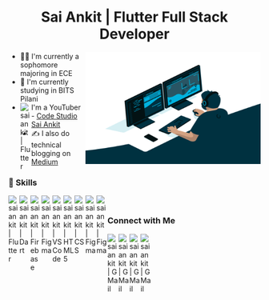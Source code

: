 <h1 align="center">Sai Ankit | Flutter Full Stack Developer</h1>
<p align="left">
<img align="right" alt="GIF" src="code.gif" width="350" height="224" />

- 🙋‍♂️ I'm currently a sophomore majoring in ECE
- 🏫 I'm currently studying in BITS Pilani
- <img align="left" alt="saiankit | Flutter" width=22px src="https://cdn.jsdelivr.net/npm/simple-icons@v3/icons/youtube.svg">I'm a YouTuber - [Code Studio Sai Ankit](https://www.youtube.com/c/CodeStudioSaiAnkit?sub_confirmation=1)
- ✍ I also do technical blogging on [Medium](https://medium.com/@saiankit30)

### 🚀 Skills
<img align="left" alt="saiankit | Flutter" width=22px src="https://cdn.jsdelivr.net/npm/simple-icons@v3/icons/flutter.svg">
<img align="left" alt="saiankit | Dart" width=22px src="https://cdn.jsdelivr.net/npm/simple-icons@v3/icons/dart.svg">
<img align="left" alt="saiankit | Firebase" width=22px src="https://cdn.jsdelivr.net/npm/simple-icons@v3/icons/firebase.svg">
<img align="left" alt="saiankit | Figma" width=22px src="https://cdn.jsdelivr.net/npm/simple-icons@v3/icons/swift.svg">
<img align="left" alt="saiankit | VS Code" width=22px src="https://cdn.jsdelivr.net/npm/simple-icons@v3/icons/visualstudio.svg">
<img align="left" alt="saiankit | HTML5" width=22px src="https://cdn.jsdelivr.net/npm/simple-icons@v3/icons/html5.svg">
<img align="left" alt="saiankit | CSS" width=22px src="https://cdn.jsdelivr.net/npm/simple-icons@v3/icons/css3.svg">
<img align="left" alt="saiankit | Figma" width=22px src="https://cdn.jsdelivr.net/npm/simple-icons@v3/icons/javascript.svg">
<img align="left" alt="saiankit | Figma" width=22px src="https://cdn.jsdelivr.net/npm/simple-icons@v3/icons/figma.svg">
</p>
<br>

### Connect with Me

[<img align="left" alt="saiankit | G Mail" width=22px src="https://cdn.jsdelivr.net/npm/simple-icons@v3/icons/gmail.svg">](mailto:sainkit30@gmail.com)
[<img align="left" alt="saiankit | G Mail" width=22px src="https://cdn.jsdelivr.net/npm/simple-icons@v3/icons/instagram.svg">](https://www.instagram.com/saiankit30/)
[<img align="left" alt="saiankit | G Mail" width=22px src="https://cdn.jsdelivr.net/npm/simple-icons@v3/icons/facebook.svg">](https://www.facebook.com/BattulaVenkataSaiAnkit/)
[<img align="left" alt="saiankit | G Mail" width=22px src="https://cdn.jsdelivr.net/npm/simple-icons@v3/icons/linkedin.svg">](https://www.linkedin.com/in/sai-ankit/)
